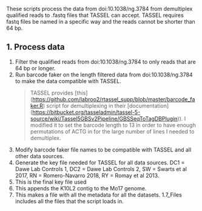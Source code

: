 These scripts process the data from doi:10.1038/ng.3784 from demultiplex qualified reads to .fastq files that TASSEL can accept. TASSEL requires fastq files be named in a specific way and the reads cannot be shorter than 64 bp. 

## 1. Process data
1. Filter the qualified reads from doi:10.1038/ng.3784 to only reads that are 64 bp or longer. 
2. Run barcode faker on the length filtered data from  doi:10.1038/ng.3784 to make the data compatible with TASSEL.
   > TASSEL provides [this] (https://github.com/labroo2/rtassel_supp/blob/master/barcode_faker.R) script for demultiplexing in their [documentation] (https://bitbucket.org/tasseladmin/tassel-5-source/wiki/Tassel5GBSv2Pipeline/GBSSeqToTagDBPlugin)). I modified it to set the barcode length to 13 in order to have enough permutations of ACTG in for the large number of lines I needed to demultiplex.
4. Modify barcode faker file names to be compatible with TASSEL and all other data sources.
5. Generate the key file needed for TASSEL for all data sources. DC1 = Dawe Lab Controls 1, DC2 = Dawe Lab Controls 2, SW = Swarts et al 2017, RN = Romero-Navarro 2018, RY = Romay et al 2013. 
6. This is the final key file used
7. This appends the K10L2 contig to the Mo17 genome. 
8. This makes a file with all the metadata for all the datasets. 1.7_Files includes all the files that the script loads in.
